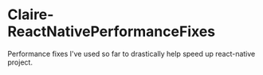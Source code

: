 # Claire-ReactNativePerformanceFixes
Performance fixes I've used so far to drastically help speed up react-native project.
